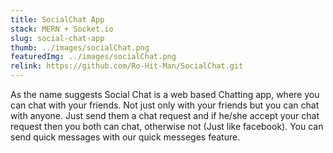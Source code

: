 ```yaml
---
title: SocialChat App
stack: MERN + Socket.io
slug: social-chat-app
thumb: ../images/socialChat.png
featuredImg: ../images/socialChat.png
relink: https://github.com/Ro-Hit-Man/SocialChat.git
---
```


As the name suggests Social Chat is a web based Chatting app, where you can chat with your friends. Not just only with your friends but you can chat with anyone. Just send them a chat request and if he/she accept your chat request then you both can chat, otherwise not
(Just like facebook). You can send quick messages with our quick messeges feature.   

